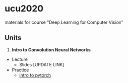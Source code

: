 # ucu2020
materials for course "Deep Learning for Computer Vision"


## Units


1.  **Intro to Convolution Neural Networks**

  - Lecture
    -  Slides [UPDATE LINK]
  - Practice
    - [intro to pytorch](https://colab.research.google.com/github/lyubonko/ucu2020cv/blob/master/assignments/a1_pytorch.ipynb)
    
